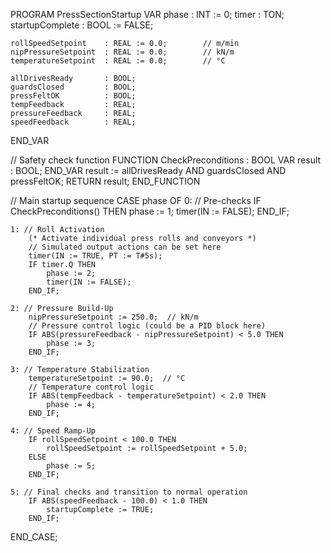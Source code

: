 PROGRAM PressSectionStartup
VAR
    phase                : INT := 0;
    timer                : TON;
    startupComplete      : BOOL := FALSE;

    rollSpeedSetpoint    : REAL := 0.0;        // m/min
    nipPressureSetpoint  : REAL := 0.0;        // kN/m
    temperatureSetpoint  : REAL := 0.0;        // °C

    allDrivesReady       : BOOL;
    guardsClosed         : BOOL;
    pressFeltOK          : BOOL;
    tempFeedback         : REAL;
    pressureFeedback     : REAL;
    speedFeedback        : REAL;
END_VAR

// Safety check function
FUNCTION CheckPreconditions : BOOL
VAR
    result : BOOL;
END_VAR
result := allDrivesReady AND guardsClosed AND pressFeltOK;
RETURN result;
END_FUNCTION

// Main startup sequence
CASE phase OF
    0: // Pre-checks
        IF CheckPreconditions() THEN
            phase := 1;
            timer(IN := FALSE);
        END_IF;

    1: // Roll Activation
        (* Activate individual press rolls and conveyors *)
        // Simulated output actions can be set here
        timer(IN := TRUE, PT := T#5s);
        IF timer.Q THEN
            phase := 2;
            timer(IN := FALSE);
        END_IF;

    2: // Pressure Build-Up
        nipPressureSetpoint := 250.0;  // kN/m
        // Pressure control logic (could be a PID block here)
        IF ABS(pressureFeedback - nipPressureSetpoint) < 5.0 THEN
            phase := 3;
        END_IF;

    3: // Temperature Stabilization
        temperatureSetpoint := 90.0;  // °C
        // Temperature control logic
        IF ABS(tempFeedback - temperatureSetpoint) < 2.0 THEN
            phase := 4;
        END_IF;

    4: // Speed Ramp-Up
        IF rollSpeedSetpoint < 100.0 THEN
            rollSpeedSetpoint := rollSpeedSetpoint + 5.0;
        ELSE
            phase := 5;
        END_IF;

    5: // Final checks and transition to normal operation
        IF ABS(speedFeedback - 100.0) < 1.0 THEN
            startupComplete := TRUE;
        END_IF;
END_CASE;
